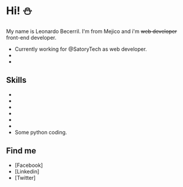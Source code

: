 # Hi! :snowman:

My name is Leonardo Becerril. I'm from Mejico and i'm ~~web developer~~ front-end developer. 

- Currently working for @SatoryTech as web developer.
- 
- 

## Skills

- 
-
-
-
-
- 
- Some python coding.

## Find me

- [Facebook]
- [Linkedin]
- [Twitter]
